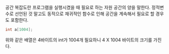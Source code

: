공간 복잡도란 프로그램을 실행시켰을 때 필요로 하는 자원 공간의 양을 말한다. 정적변수로 선언된 것 말고도 동적으로 재귀적인 함수로 인해 공간을 계속해서 필요로 할 경우도 포함한다.
```C++
int a[1004];
```
위와 같은 배열은 4바이트의 int가 1004개 필요하니 4 X 1004 바이트의 크기를 가진다.